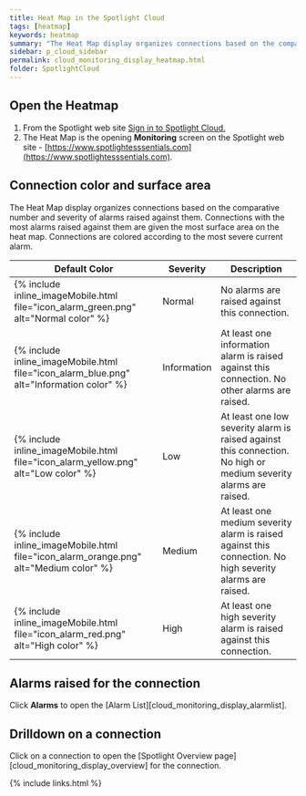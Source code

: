 ```yaml
---
title: Heat Map in the Spotlight Cloud
tags: [heatmap]
keywords: heatmap
summary: "The Heat Map display organizes connections based on the comparative number and severity of alarms raised against them. Connections with the most alarms raised against them are given the most surface area on the heat map. The heatmap refreshes itself automatically when connections are added and removed and when there is a change in the alarm status. Connections are removed from the heat map when monitoring is disabled and while they are in planned outage. The Heat Map answers the question: Which monitored connections require the most urgent attention?"
sidebar: p_cloud_sidebar
permalink: cloud_monitoring_display_heatmap.html
folder: SpotlightCloud
---
```



## Open the Heatmap

1. From the Spotlight web site [Sign in to Spotlight Cloud.](https://www.spotlightessentials.com/home/SignIn)
2. The Heat Map is the opening **Monitoring** screen on the Spotlight web site - [https://www.spotlightesssentials.com](https://www.spotlightesssentials.com).

## Connection color and surface area
The Heat Map display organizes connections based on the comparative number and severity of alarms raised against them. Connections with the most alarms raised against them are given the most surface area on the heat map. Connections are colored according to the most severe current alarm.

Default Color | Severity | Description
--------------|----------|------------
{% include inline_imageMobile.html file="icon_alarm_green.png" alt="Normal color" %} | Normal | No alarms are raised against this connection.
{% include inline_imageMobile.html file="icon_alarm_blue.png" alt="Information color" %} | Information | At least one information alarm is raised against this connection. No other alarms are raised.
{% include inline_imageMobile.html file="icon_alarm_yellow.png" alt="Low color" %} | Low | At least one low severity alarm is raised against this connection. No high or medium severity alarms are raised.
{% include inline_imageMobile.html file="icon_alarm_orange.png" alt="Medium color" %} | Medium | At least one medium severity alarm is raised against this connection. No high severity alarms are raised.
{% include inline_imageMobile.html file="icon_alarm_red.png" alt="High color" %} | High | At least one high severity alarm is raised against this connection.

## Alarms raised for the connection
Click **Alarms** to open the [Alarm List][cloud_monitoring_display_alarmlist].

## Drilldown on a connection
Click on a connection to open the [Spotlight Overview page][cloud_monitoring_display_overview] for the connection.

{% include links.html %}
